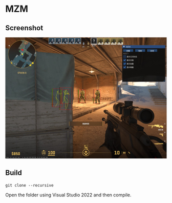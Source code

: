 ﻿# MZM

## Screenshot
![image1](doc/image/image1.jpg)

## Build

```
​git clone --recursive
```
Open the folder using Visual Studio 2022 and then compile.